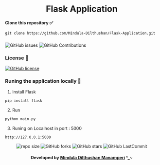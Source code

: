 <div align="center">

# Flask Application
</div>

#### Clone this repository ✅
```md
git clone https://github.com/Mindula-Dilthushan/Flask-Application.git
```
###

![GitHub issues](https://img.shields.io/github/issues/Mindula-Dilthushan/Flask-Application?&labelColor=black&color=eb3b5a&label=Issues&logo=issues&logoColor=black&style=for-the-badge)
![GitHub Contributions](https://img.shields.io/github/contributors/Mindula-Dilthushan/Flask-Application?&labelColor=black&color=8854d0&style=for-the-badge)

### License 📝
[![GitHub license](https://img.shields.io/github/license/Mindula-Dilthushan/Flask-Application?&labelColor=black&color=3867d6&style=for-the-badge)](https://github.com/Mindula-Dilthushan/Red-Alpha-Assistant-Bot/blob/master/LICENSE)



### Runing the application locally 🚀

1. Install Flask

```md
pip install flask
```

2. Run

```md
python main.py
```

3. Runing on Localhost in port : 5000

```md
http://127.0.0.1:5000
```


<div align="center">

![repo size](https://img.shields.io/github/repo-size/Mindula-Dilthushan/Flask-Application?label=Repo%20Size&style=for-the-badge&labelColor=black&color=20bf6b)
![GitHub forks](https://img.shields.io/github/forks/Mindula-Dilthushan/Flask-Application?&labelColor=black&color=0fb9b1&style=for-the-badge)
![GitHub stars](https://img.shields.io/github/stars/Mindula-Dilthushan/Flask-Application?&labelColor=black&color=f7b731&style=for-the-badge)
![GitHub LastCommit](https://img.shields.io/github/last-commit/Mindula-Dilthushan/Flask-Application?logo=github&labelColor=black&color=d1d8e0&style=for-the-badge)

</div>

<div align="center"> 

#### Developed by [Mindula Dilthushan Manamperi](http://minduladilthushan.netlify.app/) ^_~
</div>








